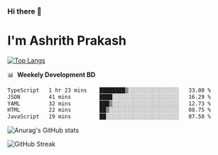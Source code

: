 ### Hi there 👋
# I'm Ashrith Prakash

[![Top Langs](https://github-readme-stats.vercel.app/api/top-langs/?username=xxcheckmatexx&count_private=true&include_all_commits=true&show_icons=true&line_height=20&title_color=FFFFFF&icon_color=FFFFFF&text_color=FFFFFF&bg_color=0D1117&langs_count=8)](https://github.com/anuraghazra/github-readme-stats)

📊 &nbsp;**Weekely Development BD**

<!--START_SECTION:waka-->

```txt
TypeScript   1 hr 23 mins    ████████▒░░░░░░░░░░░░░░░░   33.00 %
JSON         41 mins         ████░░░░░░░░░░░░░░░░░░░░░   16.29 %
YAML         32 mins         ███▒░░░░░░░░░░░░░░░░░░░░░   12.73 %
HTML         22 mins         ██▒░░░░░░░░░░░░░░░░░░░░░░   08.75 %
JavaScript   19 mins         ██░░░░░░░░░░░░░░░░░░░░░░░   07.58 %
```

<!--END_SECTION:waka-->

![Anurag's GitHub stats](https://github-readme-stats.vercel.app/api?username=xxcheckmatexx&count_private=true&show_icons=true&theme=merko)  

![GitHub Streak](http://github-readme-streak-stats.herokuapp.com?user=xxcheckmatexx&theme=merko&hide_border=true&date_format=M%20j%5B%2C%20Y%5D&fire=DD0E0B)
<br/>
